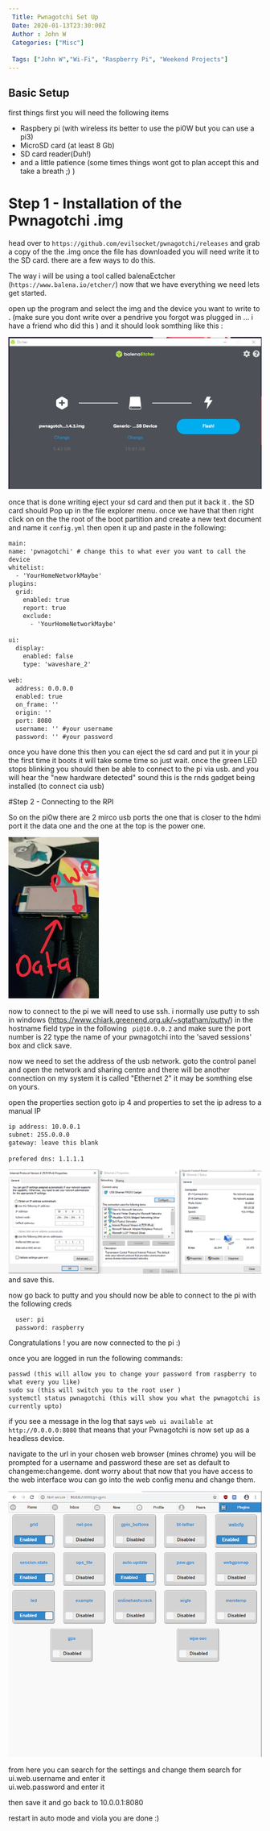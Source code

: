 ```yaml
---
 Title: Pwnagotchi Set Up
 Date: 2020-01-13T23:30:00Z
 Author : John W
 Categories: ["Misc"]
 
 Tags: ["John W","Wi-Fi", "Raspberry Pi", "Weekend Projects"]
---
```

## Basic Setup

first things first you will need the following items

- Raspbery pi (with wireless its better to use the pi0W but you can use a pi3)
- MicroSD card (at least 8 Gb)
- SD card reader(Duh!)
- and a little patience (some times things wont got to plan accept this and take a breath ;) )

# Step 1 - Installation of the Pwnagotchi .img
  head over to `https://github.com/evilsocket/pwnagotchi/releases` and grab a copy of the the .img
  once the file has downloaded you will need write it to the SD card. there are a few ways to do this.

  The way i will be using a tool called balenaEctcher (`https://www.balena.io/etcher/`) now that we have everything we need lets get started.

  open up the program and select the img and the device you want to write to . (make sure you dont write over a pendrive you forgot was plugged in ... i have a friend who did this ) and it should look somthing like this :

  ![installer image](/content/images/pwnagotchi/write_image.PNG)

  once that is done writing eject your sd card and then put it back it .
  the SD card should Pop up in the file explorer menu.
  once we have that then right click on on the the root of the boot partition and create a new text document
  and name it `config.yml` then open it up and paste in the following:
  ```
main:
  name: 'pwnagotchi' # change this to what ever you want to call the device
  whitelist:
    - 'YourHomeNetworkMaybe'
  plugins:
    grid:
      enabled: true
      report: true
      exclude:
        - 'YourHomeNetworkMaybe'

ui:
    display:
      enabled: false
      type: 'waveshare_2'
     
web:
    address: 0.0.0.0
    enabled: true
    on_frame: ''
    origin: ''
    port: 8080
    username: '' #your username 
    password: '' #your password
```

once you have done this then you can eject the sd card and put it in your pi
the first time it boots it will take some time so just wait.
once the green LED stops blinking you should then be able to connect to the pi via usb.
and you will hear the "new hardware detected" sound this is the rnds gadget being installed (to connect cia usb)

#Step 2 - Connecting to the RPI

  So on the pi0w there are 2 mirco usb ports the one that is closer to the hdmi port it the data one 
  and the one at the top is the power one.

![pi connections](/content/images/pwnagotchi/connections.png)

  now to connect to the pi we will need to use ssh.
  i normally use putty to ssh in windows (https://www.chiark.greenend.org.uk/~sgtatham/putty/)
  in the hostname field type in the following ` pi@10.0.0.2` 
  and make sure the port number is 22 type the name of your pwnagotchi into 
  the 'saved sessions' box and click save.

  now we need to set the address of the usb network. goto the control panel 
  and open the network and sharing centre and there will be another connection
  on my system it is called "Ethernet 2" it may be somthing else on yours.

  open the properties section goto ip 4 and properties to set the ip adress to a manual IP
  ```
  ip address: 10.0.0.1
  subnet: 255.0.0.0
  gateway: leave this blank

  prefered dns: 1.1.1.1
  ```
![configuration](/content/images/pwnagotchi/network_config.PNG)  
  and save this.

  now go back to putty and you should now be able to connect to the pi with the following creds
``` 
  user: pi
  password: raspberry
```

Congratulations ! you are now connected to the pi :)

 once you are logged in run the following commands:

```
passwd (this will allow you to change your password from raspberry to what every you like)
sudo su (this will switch you to the root user )
systemctl status pwnagotchi (this will show you what the pwnagotchi is currently upto)
```

 if you see a message in the log that says `web ui available at http://0.0.0.0:8080` 
 that means that your Pwnagotchi is now set up as a headless device.

 navigate to the url in your chosen web browser (mines chrome)
 you will be prompted for a username and password these are set as default to changeme:changeme.
 dont worry about that now that you have access to the web interface wou can go into the web config
 menu and change them. 

![web_config image](/content/images/pwnagotchi/webcfg.PNG)

from here you can search for the settings and change them
search for ui.web.username and enter it  
ui.web.password and enter it

then save it and go back to 10.0.0.1:8080

restart in auto mode and viola you are done :)

 



